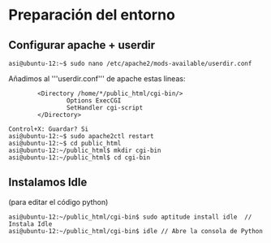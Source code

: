 # Preparación del entorno #
## Configurar apache + userdir ##
```
asi@ubuntu-12:~$ sudo nano /etc/apache2/mods-available/userdir.conf 
```

Añadimos al '''userdir.conf''' de apache estas lineas:
```
        <Directory /home/*/public_html/cgi-bin/> 
                Options ExecCGI 
                SetHandler cgi-script 
        </Directory> 
```
```
Control+X: Guardar? Si
asi@ubuntu-12:~$ sudo apache2ctl restart 
asi@ubuntu-12:~$ cd public_html 
asi@ubuntu-12:~/public_html$ mkdir cgi-bin 
asi@ubuntu-12:~/public_html$ cd cgi-bin 
```

## Instalamos Idle ##
(para editar el código python)
```
asi@ubuntu-12:~/public_html/cgi-bin$ sudo aptitude install idle  // Instala Idle
asi@ubuntu-12:~/public_html/cgi-bin$ idle // Abre la consola de Python
```